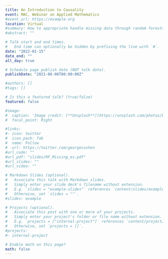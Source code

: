 ```yaml
---
title: An Introduction to Causality
event: MAC, Webinar on Applied Mathematics
#event_url: https://example.org
location: Virtual
#summary: How to appropriate handle missing data through random forests.
#abstract: ""

# Talk start and end times.
#   End time can optionally be hidden by prefixing the line with `#`.
date: "2022-01-15"
date_end: ""
all_day: true

# Schedule page publish date (NOT talk date).
publishDate: "2021-06-06T00:00:00Z"

#authors: []
#tags: []

# Is this a featured talk? (true/false)
featured: false

#image:
#  caption: 'Image credit: [**Unsplash**](https://unsplash.com/photos/bzdhc5b3Bxs)'
#  focal_point: Right

#links:
#- icon: twitter
#  icon_pack: fab
#  name: Follow
#  url: https://twitter.com/georgecushen
#url_code: ""
#url_pdf: "slides/RF_Missing_es.pdf"
#url_slides: ""
#url_video: ""

# Markdown Slides (optional).
#   Associate this talk with Markdown slides.
#   Simply enter your slide deck's filename without extension.
#   E.g. `slides = "example-slides"` references `content/slides/example-slides.md`.
#   Otherwise, set `slides = ""`.
#slides: example

# Projects (optional).
#   Associate this post with one or more of your projects.
#   Simply enter your project's folder or file name without extension.
#   E.g. `projects = ["internal-project"]` references `content/project/deep-learning/index.md`.
#   Otherwise, set `projects = []`.
#projects:
#- internal-project

# Enable math on this page?
math: false
---
```

